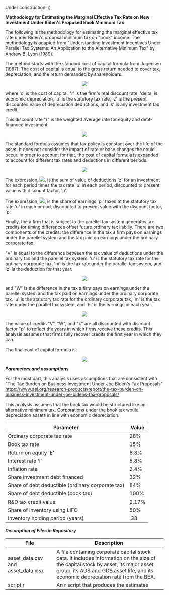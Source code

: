 Under construction! :)

**Methodology for Estimating the Marginal Effective Tax Rate on New Investment Under Biden's Proposed Book Minimum Tax**

The following is the methodology for estimating the marginal effective tax rate under Biden's proposal minimum tax on "book" income. The methodology is adapted from "Understanding Investment Incentives Under Parallel Tax Systems: An Application to the Alternative Minimum Tax" by Andrew B. Lyon (1989).

The method starts with the standard cost of capital formula from Jogensen (1967). The cost of capital is equal to the gross return needed to cover tax, depreciation, and the return demanded by shareholders.

<div align="center"><img src="https://render.githubusercontent.com/render/math?math=c=\frac{(r %2B\delta)(1-uz-k)}{(1-u)}"></div>

where 'c' is the cost of capital, 'r' is the firm's real discount rate, 'delta' is economic depreciation, 'u' is the statutory tax rate, 'z' is the present discounted value of depreciation deductions, and 'k' is any investment tax credit.

This discount rate "r" is the weighted average rate for equity and debt-financed investment:

<div align="center"><img src="https://render.githubusercontent.com/render/math?math=r=E(1-f)%2bf(i(1-tb)-\pi)"></div>

The standard formula assumes that tax policy is constant over the life of the asset. It does not consider the impact of rate or base changes the could occur. In order to account for that, the cost of capital formula is expanded to account for different tax rates and deductions in different periods.

<div align="center"><img src="https://render.githubusercontent.com/render/math?math=c=\frac{(r%2B\delta)(1-\sum_{t=0}^nu_tz_tp_t-k_tp_t)}{1-\frac{(\sum_{t=0}^\infty u_t\Pi_tp_t)}{(\sum_{t=0}^\infty \Pi_tp_t)}}"></div>

The expression, <img src="https://render.githubusercontent.com/render/math?math=\sum_{t=0}^nu_tz_tp_t">, is the sum of value of deductions 'z' for an investment for each period times the tax rate 'u' in each period, discounted to present value with discount factor, 'p'.

The expression, <img src="https://render.githubusercontent.com/render/math?math=1-\frac{(\sum_{t=0}^\infty u_t\Pi_tp_t)}{(\sum_{t=0}^\infty \Pi_tp_t)}">, is the share of earnings 'pi' taxed at the statutory tax rate 'u' in each period, discounted to present value with the discount factor, 'p'.

Finally, the a firm that is subject to the parellel tax system generates tax credits for timing differences offset future ordinary tax liabiliy. There are two components of the credits: the difference in the tax a firm pays on earnings under the parellel system and the tax paid on earnings under the ordinary corporate tax.

"V" is equal to the difference between the tax value of deductions under the ordinary tax and the parellel tax system. 'u' is the statutory tax rate for the ordinary corporate tax, 'm' is the tax rate under the parallel tax system, and 'z' is the deduction for that year.

<div align="center"><img src="https://render.githubusercontent.com/render/math?math=v= \sum_{t=p}^nuz_t - \sum_{t=0}^nmz_t"></div>

and "W" is the difference in the tax a firm pays on earnings under the parellel system and the tax paid on earnings under the ordinary corporate tax. 'u' is the statutory tax rate for the ordinary corporate tax, 'm' is the tax rate under the parallel tax system, and 'Pi' is the earnings in each year.

<div align="center"><img src="https://render.githubusercontent.com/render/math?math=w= (m - u)(\sum_{t=p}^\n \Pi_t)"></div>

The value of credits "V", "W", and "k" are all discounted with discount factor "p" to reflect the years in which firms receive these credits. This analysis assumes that firms fully recover credits the first year in which they can.

The final cost of capital formula is:

<div align="center"><img src="https://render.githubusercontent.com/render/math?math=c=\frac{(r%2B\delta)(1-\sum_{t=0}^nu_tz_tp_t-k_tp_t-Vp_t)}{1-\frac{(\sum_{t=0}^\infty u_t\Pi_tp_t-Wp_t)}{(\sum_{t=0}^\infty \Pi_tp_t)}}"></div>

***Parameters and assumptions***

For the most part, this analysis uses assumptions that are consistent with "The Tax Burden on Business Investment Under Joe Biden's Tax Proposals" https://www.aei.org/research-products/report/the-tax-burden-on-business-investment-under-joe-bidens-tax-proposals/

This analysis assumes that the book tax would be structured like an alternative minimum tax. Corporations under the book tax would depreciation assets in line with economic depreciation.

| Parameter | Value |
|---|---|
|Ordinary corporate tax rate|28%|
|Book tax rate|15%|
|Return on equity 'E'| 6.8%|
|Interest rate 'i'|5.8%|
|Inflation rate|2.4%|
|Share investment debt financed|32%|
|Share of debt deductible (ordinary corporate tax)| 84%|
|Share of debt deductible (book tax)|100%|
|R&D tax credit value| 2.17%|
|Share of inventory using LIFO| 50%|
|Inventory holding period (years)| .33|

***Description of Files in Repository***

| File | Description |
|---|---|
|asset_data.csv and asset_data.xlsx| A file containing corporate capital stock data. It includes information on the size of the capital stock by asset, its major asset group, its ADS and GDS asset life, and its economic depreciation rate from the BEA.|
|script.r|An r script that produces the estimates|
